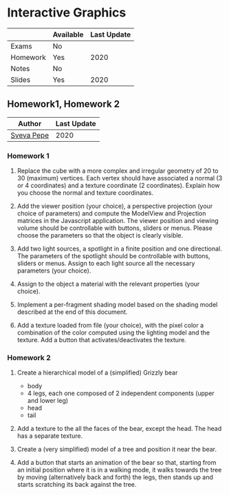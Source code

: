 # Interactive Graphics 

|   | Available | Last Update |
| ------------- | ------------- | ------------ |
| Exams | No |
| Homework  | Yes  | 2020 |
| Notes  | No  | | |
| Slides | Yes | 2020 |

## Homework1, Homework 2

| Author |  Last Update | 
|--------| ------------ | 
| [Sveva Pepe](https://github.com/pepes97) | 2020 | 

### Homework 1

1. Replace the cube with a more complex and irregular geometry of 20 to 30 (maximum) vertices.
Each vertex should have associated a normal (3 or 4 coordinates) and a texture coordinate (2
coordinates). Explain how you choose the normal and texture coordinates.

2. Add the viewer position (your choice), a perspective projection (your choice of parameters) and
compute the ModelView and Projection matrices in the Javascript application. The viewer position
and viewing volume should be controllable with buttons, sliders or menus. Please choose the
parameters so that the object is clearly visible.

3. Add two light sources, a spotlight in a finite position and one directional. The parameters of the
spotlight should be controllable with buttons, sliders or menus. Assign to each light source all the
necessary parameters (your choice).

4. Assign to the object a material with the relevant properties (your choice).

5. Implement a per-fragment shading model based on the shading model described at the end of this
document.

6. Add a texture loaded from file (your choice), with the pixel color a combination of the color
computed using the lighting model and the texture. Add a button that activates/deactivates the
texture.


### Homework 2

1. Create a hierarchical model of a (simplified) Grizzly bear
    + body
    + 4 legs, each one composed of 2 independent components (upper and lower leg)
    + head
    + tail
    
2. Add a texture to the all the faces of the bear, except the head. The head has a separate texture.

3. Create a (very simplified) model of a tree and position it near the bear.

4. Add a button that starts an animation of the bear so that, starting from an initial position where it
is in a walking mode, it walks towards the tree by moving (alternatively back and forth) the legs,
then stands up and starts scratching its back against the tree.
